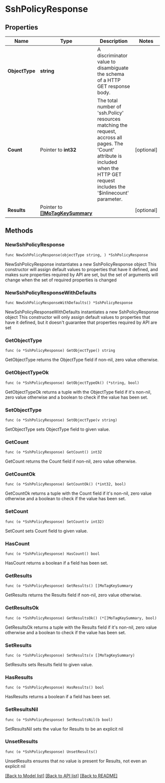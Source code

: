 # SshPolicyResponse

## Properties

Name | Type | Description | Notes
------------ | ------------- | ------------- | -------------
**ObjectType** | **string** | A discriminator value to disambiguate the schema of a HTTP GET response body. | 
**Count** | Pointer to **int32** | The total number of &#39;ssh.Policy&#39; resources matching the request, accross all pages. The &#39;Count&#39; attribute is included when the HTTP GET request includes the &#39;$inlinecount&#39; parameter. | [optional] 
**Results** | Pointer to [**[]MoTagKeySummary**](MoTagKeySummary.md) |  | [optional] 

## Methods

### NewSshPolicyResponse

`func NewSshPolicyResponse(objectType string, ) *SshPolicyResponse`

NewSshPolicyResponse instantiates a new SshPolicyResponse object
This constructor will assign default values to properties that have it defined,
and makes sure properties required by API are set, but the set of arguments
will change when the set of required properties is changed

### NewSshPolicyResponseWithDefaults

`func NewSshPolicyResponseWithDefaults() *SshPolicyResponse`

NewSshPolicyResponseWithDefaults instantiates a new SshPolicyResponse object
This constructor will only assign default values to properties that have it defined,
but it doesn't guarantee that properties required by API are set

### GetObjectType

`func (o *SshPolicyResponse) GetObjectType() string`

GetObjectType returns the ObjectType field if non-nil, zero value otherwise.

### GetObjectTypeOk

`func (o *SshPolicyResponse) GetObjectTypeOk() (*string, bool)`

GetObjectTypeOk returns a tuple with the ObjectType field if it's non-nil, zero value otherwise
and a boolean to check if the value has been set.

### SetObjectType

`func (o *SshPolicyResponse) SetObjectType(v string)`

SetObjectType sets ObjectType field to given value.


### GetCount

`func (o *SshPolicyResponse) GetCount() int32`

GetCount returns the Count field if non-nil, zero value otherwise.

### GetCountOk

`func (o *SshPolicyResponse) GetCountOk() (*int32, bool)`

GetCountOk returns a tuple with the Count field if it's non-nil, zero value otherwise
and a boolean to check if the value has been set.

### SetCount

`func (o *SshPolicyResponse) SetCount(v int32)`

SetCount sets Count field to given value.

### HasCount

`func (o *SshPolicyResponse) HasCount() bool`

HasCount returns a boolean if a field has been set.

### GetResults

`func (o *SshPolicyResponse) GetResults() []MoTagKeySummary`

GetResults returns the Results field if non-nil, zero value otherwise.

### GetResultsOk

`func (o *SshPolicyResponse) GetResultsOk() (*[]MoTagKeySummary, bool)`

GetResultsOk returns a tuple with the Results field if it's non-nil, zero value otherwise
and a boolean to check if the value has been set.

### SetResults

`func (o *SshPolicyResponse) SetResults(v []MoTagKeySummary)`

SetResults sets Results field to given value.

### HasResults

`func (o *SshPolicyResponse) HasResults() bool`

HasResults returns a boolean if a field has been set.

### SetResultsNil

`func (o *SshPolicyResponse) SetResultsNil(b bool)`

 SetResultsNil sets the value for Results to be an explicit nil

### UnsetResults
`func (o *SshPolicyResponse) UnsetResults()`

UnsetResults ensures that no value is present for Results, not even an explicit nil

[[Back to Model list]](../README.md#documentation-for-models) [[Back to API list]](../README.md#documentation-for-api-endpoints) [[Back to README]](../README.md)


